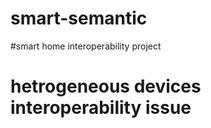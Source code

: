 # smart-semantic
#smart home interoperability project
# hetrogeneous devices interoperability issue
